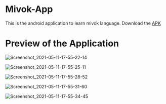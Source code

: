 # Mivok-App
This is the android application to learn mivok language.
Download the [APK](https://github.com/jayakumari1503/Mivok-App/releases/download/v1/app-debug.apk)

# Preview of the Application
![Screenshot_2021-05-11-17-55-22-14](https://user-images.githubusercontent.com/78533628/117817293-135a1f80-b285-11eb-8b26-eb46ba37a4ab.jpg)

![Screenshot_2021-05-11-17-55-25-11](https://user-images.githubusercontent.com/78533628/117817311-181ed380-b285-11eb-99d7-81623ed5b86e.jpg)

![Screenshot_2021-05-11-17-55-28-52](https://user-images.githubusercontent.com/78533628/117817337-20770e80-b285-11eb-81b6-af8534b7f4e5.jpg)

![Screenshot_2021-05-11-17-55-31-60](https://user-images.githubusercontent.com/78533628/117817370-279e1c80-b285-11eb-8803-df4d652b3a1f.jpg)

![Screenshot_2021-05-11-17-55-34-45](https://user-images.githubusercontent.com/78533628/117817386-2cfb6700-b285-11eb-9489-6b7eedcd74c3.jpg)

